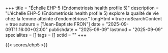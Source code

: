 +++
title = "Échelle EHP-5 (Endometriosis health profile 5)"
description = "L'échelle EHP-5 (Endometriosis health profile 5) explore la qualité de vie chez la femme atteinte d’endométriose."
longHtml = true
noSearchContent = true
auteurs = ["Jean-Baptiste FRON"]
date = "2025-09-09T11:16:00+02:00"
publishdate = "2025-09-09"
lastmod = "2025-09-09"
specialites = []
tags = []
sctid = ""
+++

{{< scores/ehp5 >}}
